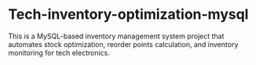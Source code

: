 # Tech-inventory-optimization-mysql
This is  a MySQL-based inventory management system  project  that automates stock optimization, reorder points calculation, and inventory monitoring for tech electronics.
